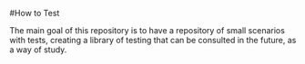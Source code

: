 #How to Test

The main goal of this repository is to have a repository of small scenarios with tests, creating a library of testing that can be consulted in the future, as a way of study.
